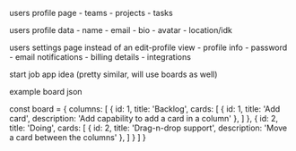 
users profile page
	- teams
	- projects
	- tasks

users profile data
	- name
	- email
	- bio
	- avatar
	- location/idk

users settings page instead of an edit-profile view
	- profile info
	- password
	- email notifications
	- billing details
	- integrations


start job app idea (pretty similar, will use boards as well)


example board json

const board = {
  columns: [
    {
      id: 1,
      title: 'Backlog',
      cards: [
        {
          id: 1,
          title: 'Add card',
          description: 'Add capability to add a card in a column'
        },
      ]
    },
    {
      id: 2,
      title: 'Doing',
      cards: [
        {
          id: 2,
          title: 'Drag-n-drop support',
          description: 'Move a card between the columns'
        },
      ]
    }
  ]
}